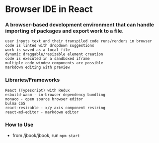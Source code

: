# Browser IDE in React

### A browser-based development environment that can handle importing of packages and export work to a file.

    user inputs text and their transpiled code runs/renders in browser
    code is linted with dropdown suggestions
    work is saved as a local file
    dynamic draggable/resizable element creation
    code is executed in a sandboxed iframe
    multiple code window components are possible
    markdown editing with preview

### Libraries/Frameworks

    React (Typescript) with Redux
    esbuild-wasm - in-browser dependency bundling
    monaco - open source browser editor
    bulma CSS
    react-resizable - x/y axis component resizing
    react-md-editor - markdown editor

### How to Use

- from /jbook/jbook, run `npm start`
